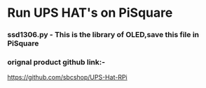 # Run UPS HAT's on PiSquare

### ssd1306.py - This is the library of OLED,save this file in PiSquare

### orignal product github link:-
https://github.com/sbcshop/UPS-Hat-RPi


